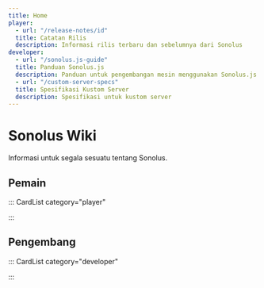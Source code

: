 ```yaml
---
title: Home
player:
  - url: "/release-notes/id"
  title: Catatan Rilis
  description: Informasi rilis terbaru dan sebelumnya dari Sonolus
developer:
  - url: "/sonolus.js-guide"
  title: Panduan Sonolus.js
  description: Panduan untuk pengembangan mesin menggunakan Sonolus.js
  - url: "/custom-server-specs"
  title: Spesifikasi Kustom Server
  description: Spesifikasi untuk kustom server
---
```


# Sonolus Wiki

Informasi untuk segala sesuatu tentang Sonolus.

## Pemain

::: CardList category="player"

:::

## Pengembang

::: CardList category="developer"

:::
